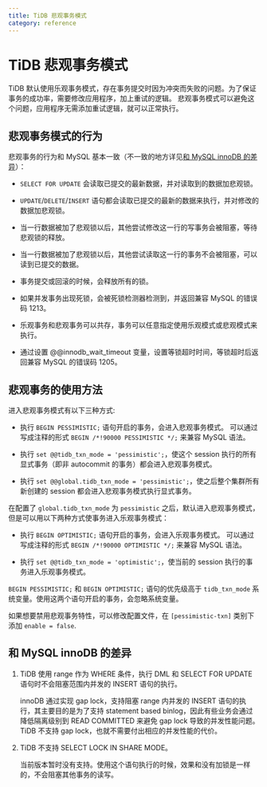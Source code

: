 ```yaml
---
title: TiDB 悲观事务模式
category: reference
---
```


# TiDB 悲观事务模式

TiDB 默认使用乐观事务模式，存在事务提交时因为冲突而失败的问题。为了保证事务的成功率，需要修改应用程序，加上重试的逻辑。
悲观事务模式可以避免这个问题，应用程序无需添加重试逻辑，就可以正常执行。

## 悲观事务模式的行为

悲观事务的行为和 MySQL 基本一致（不一致的地方详见[和 MySQL innoDB 的差异](#和-mysql-innodb-的差异)）：

- `SELECT FOR UPDATE` 会读取已提交的最新数据，并对读取到的数据加悲观锁。

- `UPDATE`/`DELETE`/`INSERT` 语句都会读取已提交的最新的数据来执行，并对修改的数据加悲观锁。

- 当一行数据被加了悲观锁以后，其他尝试修改这一行的写事务会被阻塞，等待悲观锁的释放。

- 当一行数据被加了悲观锁以后，其他尝试读取这一行的事务不会被阻塞，可以读到已提交的数据。

- 事务提交或回滚的时候，会释放所有的锁。

- 如果并发事务出现死锁，会被死锁检测器检测到，并返回兼容 MySQL 的错误码 1213。

- 乐观事务和悲观事务可以共存，事务可以任意指定使用乐观模式或悲观模式来执行。

- 通过设置 @@innodb_wait_timeout 变量，设置等锁超时时间，等锁超时后返回兼容 MySQL 的错误码 1205。

## 悲观事务的使用方法

进入悲观事务模式有以下三种方式:

- 执行 `BEGIN PESSIMISTIC;` 语句开启的事务，会进入悲观事务模式。
可以通过写成注释的形式 `BEGIN /*!90000 PESSIMISTIC */;` 来兼容 MySQL 语法。

- 执行 `set @@tidb_txn_mode = 'pessimistic';`，使这个 session 执行的所有显式事务（即非 autocommit 的事务）都会进入悲观事务模式。

- 执行 `set @@global.tidb_txn_mode = 'pessimistic';`，使之后整个集群所有新创建的 session 都会进入悲观事务模式执行显式事务。

在配置了 `global.tidb_txn_mode` 为 `pessimistic` 之后，默认进入悲观事务模式，但是可以用以下两种方式使事务进入乐观事务模式：

- 执行 `BEGIN OPTIMISTIC;` 语句开启的事务，会进入乐观事务模式。
可以通过写成注释的形式 `BEGIN /*!90000 OPTIMISTIC */;` 来兼容 MySQL 语法。

- 执行 `set @@tidb_txn_mode = 'optimistic';`，使当前的 session 执行的事务进入乐观事务模式。

`BEGIN PESSIMISTIC;` 和 `BEGIN OPTIMISTIC;` 语句的优先级高于 `tidb_txn_mode` 系统变量。使用这两个语句开启的事务，会忽略系统变量。

如果想要禁用悲观事务特性，可以修改配置文件，在 `[pessimistic-txn]` 类别下添加 `enable = false`.

## 和 MySQL innoDB 的差异

1. TiDB 使用 range 作为 WHERE 条件，执行 DML 和 SELECT FOR UPDATE 语句时不会阻塞范围内并发的 INSERT 语句的执行。

    innoDB 通过实现 gap lock，支持阻塞 range 内并发的 INSERT 语句的执行，其主要目的是为了支持 statement based binlog，因此有些业务会通过降低隔离级别到 READ COMMITTED 来避免 gap lock 导致的并发性能问题。TiDB 不支持 gap lock，也就不需要付出相应的并发性能的代价。

2. TiDB 不支持 SELECT LOCK IN SHARE MODE。

    当前版本暂时没有支持。使用这个语句执行的时候，效果和没有加锁是一样的，不会阻塞其他事务的读写。
